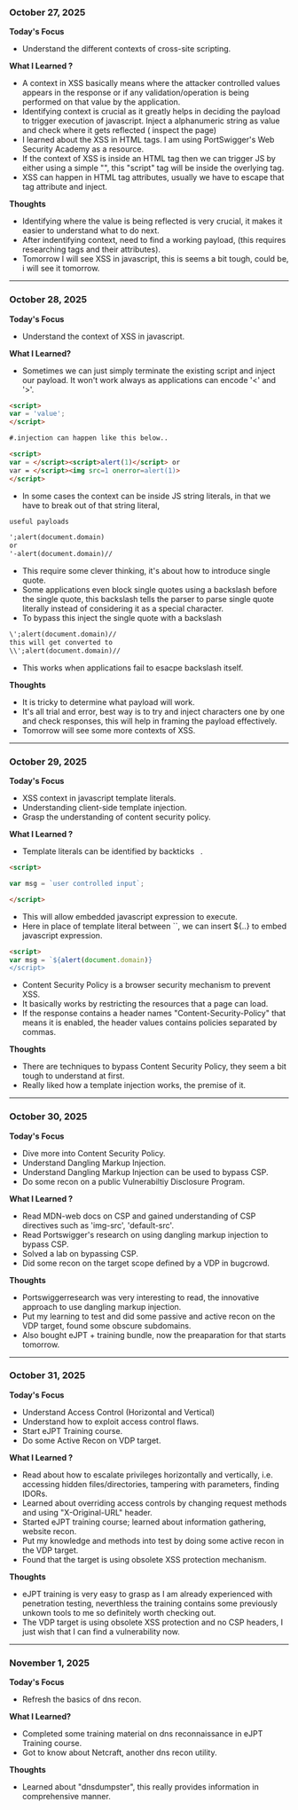 ### **October 27, 2025**

**Today's Focus**
* Understand the different contexts of cross-site scripting.

**What I Learned ?**
* A context in XSS basically means where the attacker controlled values appears in the response or if any validation/operation is being performed on that value by the application.
* Identifying context is crucial as it greatly helps in deciding the payload to trigger execution of javascript. Inject a alphanumeric string as value and check where it gets reflected ( inspect the page)
* I learned about the XSS in HTML tags. I am using PortSwigger's Web Security Academy as a resource.
* If the context of XSS is inside an HTML tag then we can trigger JS by either using a simple "<script></script>", this "script" tag will be inside the overlying tag.
* XSS can happen in HTML tag attributes, usually we have to escape that tag attribute and inject.

**Thoughts**
* Identifying where the value is being reflected is very crucial, it makes it easier to understand what to do next.
* After indentifying context, need to find a working payload, (this requires researching tags and their attributes).
* Tomorrow I will see XSS in javascript, this is seems a bit tough, could be, i will see it tomorrow. 

---

### **October 28, 2025**

**Today's Focus**
* Understand the context of XSS in javascript.

**What I Learned?**
* Sometimes we can just simply terminate the existing script and inject our payload. It won't work always as applications can encode '<' and '>'.
```html
<script>
var = 'value';
</script>

#.injection can happen like this below..

<script>
var = </script><script>alert(1)</script> or
var = </script><img src=1 onerror=alert(1)>
</script>
```
* In some cases the context can be inside JS string literals, in that we have to break out of that string literal,
```html
useful payloads

';alert(document.domain)
or
'-alert(document.domain)//
```
* This require some clever thinking, it's about how to introduce single quote.
* Some applications even block single quotes using a backslash before the single quote, this backslash tells the parser to parse single quote literally instead of considering it as a special character.
* To bypass this inject the single quote with a backslash
```html
\';alert(document.domain)//
this will get converted to
\\';alert(document.domain)//
```
* This works when applications fail to esacpe backslash itself.

**Thoughts**
* It is tricky to determine what payload will work.
* It's all trial and error, best way is to try and inject characters one by one and check responses, this will help in framing the payload effectively.
* Tomorrow will see some more contexts of XSS.
  
---

### **October 29, 2025**

**Today's Focus**

* XSS context in javascript template literals.
* Understanding client-side template injection.
* Grasp the understanding of content security policy.

**What I Learned ?**
* Template literals can be identified by backticks ` `.
```html
<script>

var msg = `user controlled input`;

</script>
```
* This will allow embedded javascript expression to execute.
* Here in place of template literal between ``, we can insert ${..} to embed javascript expression.
```html
<script>
var msg = `${alert(document.domain)}
</script>
```
* Content Security Policy is a browser security mechanism to prevent XSS.
* It basically works by restricting the resources that a page can load.
* If the response contains a header names "Content-Security-Policy" that means it is enabled, the header values contains policies separated by commas.

**Thoughts**
* There are techniques to bypass Content Security Policy, they seem a bit tough to understand at first.
* Really liked how a template injection works, the premise of it.

---

### **October 30, 2025**

**Today's Focus**
* Dive more into Content Security Policy.
* Understand Dangling Markup Injection.
* Understand Dangling Markup Injection can be used to bypass CSP.
* Do some recon on a public Vulnerabiltiy Disclosure Program.

**What I Learned ?**
* Read MDN-web docs on CSP and gained understanding of CSP directives such as 'img-src', 'default-src'.
* Read Portswigger's research on using dangling markup injection to bypass CSP.
* Solved a lab on bypassing CSP.
* Did some recon on the target scope defined by a VDP in bugcrowd.

**Thoughts**
* Portswiggerresearch was very interesting to read, the innovative approach to use dangling markup injection.
* Put my learning to test and did some passive and active recon on the VDP target, found some obscure subdomains.
* Also bought eJPT + training bundle, now the preaparation for that starts tomorrow.

---

### **October 31, 2025**

**Today's Focus**
* Understand Access Control (Horizontal and Vertical)
* Understand how to exploit access control flaws.
* Start eJPT Training course.
* Do some Active Recon on VDP target.

**What I Learned ?**
* Read about how to escalate privileges horizontally and vertically, i.e. accessing hidden files/directories, tampering with parameters, finding IDORs.
* Learned about overriding access controls by changing request methods and using "X-Original-URL" header.
* Started eJPT training course; learned about information gathering, website recon.
* Put my knowledge and methods into test by doing some active recon in the VDP target.
* Found that the target is using obsolete XSS protection mechanism.

**Thoughts**
* eJPT training is very easy to grasp as I am already experienced with penetration testing, neverthless the training contains some previously unkown tools to me so definitely worth checking out.
* The VDP target is using obsolete XSS protection and no CSP headers, I just wish that I can find a vulnerability now.

---

### **November 1, 2025**

**Today's Focus**
* Refresh the basics of dns recon.

**What I Learned?**
* Completed some training material on dns reconnaissance in eJPT Training course.
* Got to know about Netcraft, another dns recon utility.

**Thoughts**
* Learned about "dnsdumpster", this really provides information in comprehensive manner.
